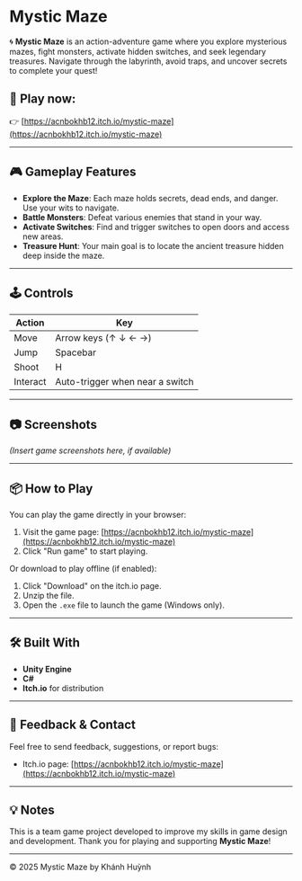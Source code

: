 # Mystic Maze

🌀 **Mystic Maze** is an action-adventure game where you explore mysterious mazes, fight monsters, activate hidden switches, and seek legendary treasures. Navigate through the labyrinth, avoid traps, and uncover secrets to complete your quest!

## 🔗 Play now:
👉 [https://acnbokhb12.itch.io/mystic-maze](https://acnbokhb12.itch.io/mystic-maze)

---

## 🎮 Gameplay Features

- **Explore the Maze**: Each maze holds secrets, dead ends, and danger. Use your wits to navigate.
- **Battle Monsters**: Defeat various enemies that stand in your way.
- **Activate Switches**: Find and trigger switches to open doors and access new areas.
- **Treasure Hunt**: Your main goal is to locate the ancient treasure hidden deep inside the maze.

---

## 🕹️ Controls

| Action           | Key               |
|------------------|-------------------|
| Move             | Arrow keys (↑ ↓ ← →) |
| Jump             | Spacebar          |
| Shoot            | H                 |
| Interact         | Auto-trigger when near a switch |

---

## 📷 Screenshots

*(Insert game screenshots here, if available)*

---

## 📦 How to Play

You can play the game directly in your browser:

1. Visit the game page: [https://acnbokhb12.itch.io/mystic-maze](https://acnbokhb12.itch.io/mystic-maze)
2. Click "Run game" to start playing.

Or download to play offline (if enabled):

1. Click "Download" on the itch.io page.
2. Unzip the file.
3. Open the `.exe` file to launch the game (Windows only).

---

## 🛠 Built With

- **Unity Engine**
- **C#**
- **Itch.io** for distribution

---

## 📩 Feedback & Contact

Feel free to send feedback, suggestions, or report bugs:

- Itch.io page: [https://acnbokhb12.itch.io/mystic-maze](https://acnbokhb12.itch.io/mystic-maze)

---

## 💡 Notes

This is a team game project developed to improve my skills in game design and development. Thank you for playing and supporting **Mystic Maze**!

---

© 2025 Mystic Maze by Khánh Huỳnh
